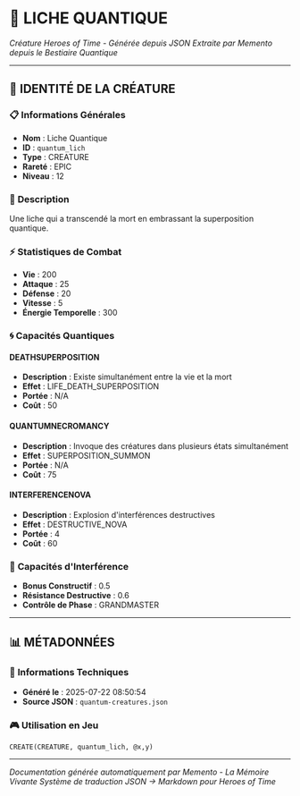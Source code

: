# 🦅 **LICHE QUANTIQUE**
*Créature Heroes of Time - Générée depuis JSON*
*Extraite par Memento depuis le Bestiaire Quantique*

---

## 🎯 **IDENTITÉ DE LA CRÉATURE**

### 📋 **Informations Générales**
- **Nom** : Liche Quantique
- **ID** : `quantum_lich`
- **Type** : CREATURE
- **Rareté** : EPIC
- **Niveau** : 12

### 📖 **Description**
Une liche qui a transcendé la mort en embrassant la superposition quantique.

### ⚡ **Statistiques de Combat**
- **Vie** : 200
- **Attaque** : 25
- **Défense** : 20
- **Vitesse** : 5
- **Énergie Temporelle** : 300

### 🌀 **Capacités Quantiques**

#### **DEATHSUPERPOSITION**
- **Description** : Existe simultanément entre la vie et la mort
- **Effet** : LIFE_DEATH_SUPERPOSITION
- **Portée** : N/A
- **Coût** : 50

#### **QUANTUMNECROMANCY**
- **Description** : Invoque des créatures dans plusieurs états simultanément
- **Effet** : SUPERPOSITION_SUMMON
- **Portée** : N/A
- **Coût** : 75

#### **INTERFERENCENOVA**
- **Description** : Explosion d'interférences destructives
- **Effet** : DESTRUCTIVE_NOVA
- **Portée** : 4
- **Coût** : 60

### 🌊 **Capacités d'Interférence**
- **Bonus Constructif** : 0.5
- **Résistance Destructive** : 0.6
- **Contrôle de Phase** : GRANDMASTER


---

## 📊 **MÉTADONNÉES**

### 🔧 **Informations Techniques**
- **Généré le** : 2025-07-22 08:50:54
- **Source JSON** : `quantum-creatures.json`

### 🎮 **Utilisation en Jeu**
```hots
CREATE(CREATURE, quantum_lich, @x,y)
```

---

*Documentation générée automatiquement par Memento - La Mémoire Vivante*
*Système de traduction JSON → Markdown pour Heroes of Time*
